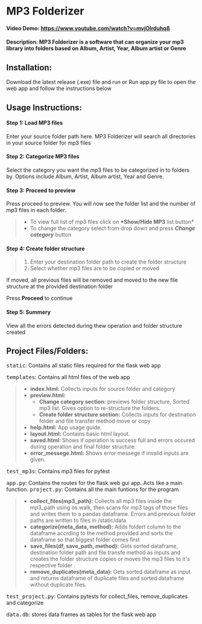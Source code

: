 # MP3 Folderizer

#### Video Demo: https://www.youtube.com/watch?v=mvjOIrduhq8

#### Description: MP3 Folderizer is a software that can organize your mp3 library into folders based on Album, Artist, Year, Album artist or Genre

## Installation:

Download the latest release (.exe) file and run or Run app.py file to open the web app and follow the instructions below  

## Usage Instructions:

#### Step 1: Load MP3 files

Enter your source folder path here. MP3 Folderizer will search all directories in your source folder for mp3 files

#### Step 2: Categorize MP3 files

Select the category you want the mp3 files to be categorized in to folders by. Options include Album, Artist, Album artist, Year and Genre.

#### Step 3: Proceed to preview

Press proceed to preview. You will now see the folder list and the number of mp3 files in each folder.

> - To view full list of mp3 files click on **\*Show/Hide MP3** list button\*
> - To change the category select from drop down and press **_Change category_** button

#### Step 4: Create folder structure

> 1. Enter your destination folder path to create the folder structure
> 2. Select whether mp3 files are to be copied or moved

If moved, all previous files will be removed and moved to the new file structure at the provided destination folder

Press **Proceed** to continue

#### Step 5: Summery

View all the errors detected during thew operation and folder structure created

## Project Files/Folders:

<kbd>static</kbd>: Contains all static files required for the flask web app

<kbd>templates</kbd>: Contains all html files of the web app

> - **index.html:** Collects inputs for source folder and category
> - **preview.html:**
>   - **Change category section:** previews folder structure, Sorted mp3 list. Gives option to re-structure the folders.
>   - **Create folder structure section:** Collects inputs for destination folder and file transfer method move or copy
> - **help.html:** App usage guide.
> - **layout.html:** Contains basic html layout.
> - **saved.html:** Shows if operation is success full and errors occured during operation and final folder structure.
> - **error_messege.html:** Shows error messege if invalid inputs are given.

<kbd>test_mp3s</kbd>: Contains mp3 files for pytest

<kbd>app.py</kbd>: Contains the routes for the flask web gui app. Acts like a main function.
<kbd>project.py</kbd>: Contains all the main funtions for the program

> - **collect_files(mp3_path):** Collects all mp3 files inside the mp3_path using os.walk, then scans for mp3 tags of those files and writes them to a pandas dataframe. Errors and previous folder paths are written to files in /static/data
> - **categorize(meta_data, method):** Adds foldert column to the dataframe accrding to the method provided and sorts the dataframe so that biggest folder comes first
> - **save_files(df, save_path, method):** Gets sorted dataframe, destination folder path and file transfe method as inputs and creates the folder structure copies or moves the mp3 files to it's respective folder .
> - **remove_duplicates(meta_data):** Gets sorted dataframe as input and returns dataframe of duplicate files and sorted dataframe without duplicate files.

<kbd>test_project.py</kbd>: Contains pytests for collect_files, remove_duplicates and categorize

<kbd>data.db</kbd>: stores data frames as tables for the flask web app
